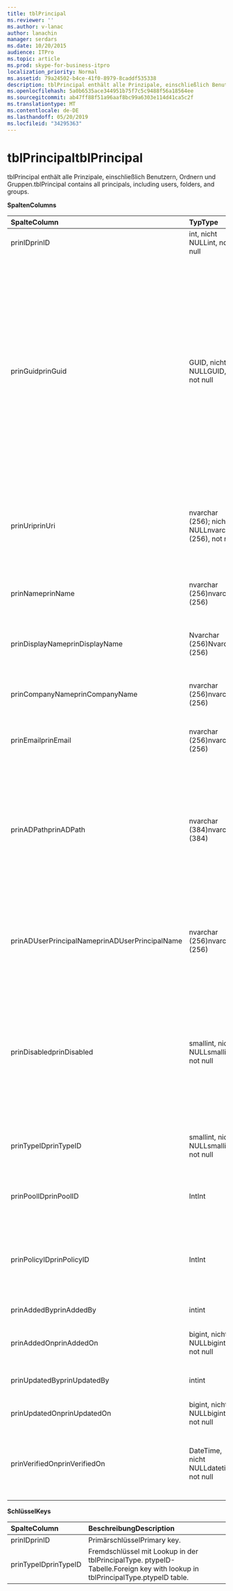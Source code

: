 ```yaml
---
title: tblPrincipal
ms.reviewer: ''
ms.author: v-lanac
author: lanachin
manager: serdars
ms.date: 10/20/2015
audience: ITPro
ms.topic: article
ms.prod: skype-for-business-itpro
localization_priority: Normal
ms.assetid: 79a24502-b4ce-41f0-8979-8caddf535338
description: tblPrincipal enthält alle Prinzipale, einschließlich Benutzern, Ordnern und Gruppen.
ms.openlocfilehash: 5a0b6535ace344951b75f7c5c9488f56a18564ee
ms.sourcegitcommit: ab47ff88f51a96aaf8bc99a6303e114d41ca5c2f
ms.translationtype: MT
ms.contentlocale: de-DE
ms.lasthandoff: 05/20/2019
ms.locfileid: "34295363"
---
```

# <a name="tblprincipal"></a><span data-ttu-id="6500d-103">tblPrincipal</span><span class="sxs-lookup"><span data-stu-id="6500d-103">tblPrincipal</span></span>
 
<span data-ttu-id="6500d-104">tblPrincipal enthält alle Prinzipale, einschließlich Benutzern, Ordnern und Gruppen.</span><span class="sxs-lookup"><span data-stu-id="6500d-104">tblPrincipal contains all principals, including users, folders, and groups.</span></span>
  
<span data-ttu-id="6500d-105">**Spalten**</span><span class="sxs-lookup"><span data-stu-id="6500d-105">**Columns**</span></span>

|<span data-ttu-id="6500d-106">**Spalte**</span><span class="sxs-lookup"><span data-stu-id="6500d-106">**Column**</span></span>|<span data-ttu-id="6500d-107">**Typ**</span><span class="sxs-lookup"><span data-stu-id="6500d-107">**Type**</span></span>|<span data-ttu-id="6500d-108">**Beschreibung**</span><span class="sxs-lookup"><span data-stu-id="6500d-108">**Description**</span></span>|
|:-----|:-----|:-----|
|<span data-ttu-id="6500d-109">prinID</span><span class="sxs-lookup"><span data-stu-id="6500d-109">prinID</span></span>  <br/> |<span data-ttu-id="6500d-110">int, nicht NULL</span><span class="sxs-lookup"><span data-stu-id="6500d-110">int, not null</span></span>  <br/> |<span data-ttu-id="6500d-111">Prinzipal-ID.</span><span class="sxs-lookup"><span data-stu-id="6500d-111">Principal ID.</span></span>  <br/> |
|<span data-ttu-id="6500d-112">prinGuid</span><span class="sxs-lookup"><span data-stu-id="6500d-112">prinGuid</span></span>  <br/> |<span data-ttu-id="6500d-113">GUID, nicht NULL</span><span class="sxs-lookup"><span data-stu-id="6500d-113">GUID, not null</span></span>  <br/> |<span data-ttu-id="6500d-114">Prinzipal-GUID.</span><span class="sxs-lookup"><span data-stu-id="6500d-114">Principal GUID.</span></span> <span data-ttu-id="6500d-115">Dies wird im Allgemeinen als alternativer Primärschlüssel verwendet, da dessen Bedeutung in den Bereich der Active Directory-Domänendienste überschritten wird.</span><span class="sxs-lookup"><span data-stu-id="6500d-115">This is broadly used as an alternate primary key because its meaning crosses over into the Active Directory Domain Services space.</span></span> <span data-ttu-id="6500d-116">(Die GUID für einen zwischengespeicherten Prinzipal entspricht der entsprechenden GUID des Active Directory-Objekts.)</span><span class="sxs-lookup"><span data-stu-id="6500d-116">(The GUID for a cached principal is equal to the corresponding Active Directory object GUID.)</span></span>  <br/> |
|<span data-ttu-id="6500d-117">prinUri</span><span class="sxs-lookup"><span data-stu-id="6500d-117">prinUri</span></span>  <br/> |<span data-ttu-id="6500d-118">nvarchar (256); nicht NULL</span><span class="sxs-lookup"><span data-stu-id="6500d-118">nvarchar (256), not null</span></span>  <br/> |<span data-ttu-id="6500d-119">Prinzipal-URI.</span><span class="sxs-lookup"><span data-stu-id="6500d-119">Principal URI.</span></span> <span data-ttu-id="6500d-120">Das SIP-Schema wird für Benutzer verwendet, und MA-GRP wird für fast alles andere verwendet.</span><span class="sxs-lookup"><span data-stu-id="6500d-120">The SIP scheme is used for users, and ma-grp is used for almost everything else.</span></span>  <br/> |
|<span data-ttu-id="6500d-121">prinName</span><span class="sxs-lookup"><span data-stu-id="6500d-121">prinName</span></span>  <br/> |<span data-ttu-id="6500d-122">nvarchar (256)</span><span class="sxs-lookup"><span data-stu-id="6500d-122">nvarchar (256)</span></span>  <br/> |<span data-ttu-id="6500d-123">Allgemeiner Name</span><span class="sxs-lookup"><span data-stu-id="6500d-123">Common name.</span></span> <span data-ttu-id="6500d-124">Wird nur von Benutzertypen verwendet.</span><span class="sxs-lookup"><span data-stu-id="6500d-124">Used only by user types.</span></span>  <br/> |
|<span data-ttu-id="6500d-125">prinDisplayName</span><span class="sxs-lookup"><span data-stu-id="6500d-125">prinDisplayName</span></span>  <br/> |<span data-ttu-id="6500d-126">Nvarchar (256)</span><span class="sxs-lookup"><span data-stu-id="6500d-126">Nvarchar (256)</span></span>  <br/> |<span data-ttu-id="6500d-127">Anzeigename</span><span class="sxs-lookup"><span data-stu-id="6500d-127">Display name.</span></span> <span data-ttu-id="6500d-128">Wird nur von Benutzertypen verwendet.</span><span class="sxs-lookup"><span data-stu-id="6500d-128">Used only by user types.</span></span>  <br/> |
|<span data-ttu-id="6500d-129">prinCompanyName</span><span class="sxs-lookup"><span data-stu-id="6500d-129">prinCompanyName</span></span>  <br/> |<span data-ttu-id="6500d-130">nvarchar (256)</span><span class="sxs-lookup"><span data-stu-id="6500d-130">nvarchar (256)</span></span>  <br/> |<span data-ttu-id="6500d-131">Name des Unternehmens.</span><span class="sxs-lookup"><span data-stu-id="6500d-131">Company name.</span></span> <span data-ttu-id="6500d-132">Wird nur von Benutzertypen verwendet.</span><span class="sxs-lookup"><span data-stu-id="6500d-132">Used only by user types.</span></span>  <br/> |
|<span data-ttu-id="6500d-133">prinEmail</span><span class="sxs-lookup"><span data-stu-id="6500d-133">prinEmail</span></span>  <br/> |<span data-ttu-id="6500d-134">nvarchar (256)</span><span class="sxs-lookup"><span data-stu-id="6500d-134">nvarchar (256)</span></span>  <br/> |<span data-ttu-id="6500d-135">E-Mail.</span><span class="sxs-lookup"><span data-stu-id="6500d-135">Email.</span></span> <span data-ttu-id="6500d-136">Wird nur von Benutzertypen verwendet.</span><span class="sxs-lookup"><span data-stu-id="6500d-136">Used only by user types.</span></span>  <br/> |
|<span data-ttu-id="6500d-137">prinADPath</span><span class="sxs-lookup"><span data-stu-id="6500d-137">prinADPath</span></span>  <br/> |<span data-ttu-id="6500d-138">nvarchar (384)</span><span class="sxs-lookup"><span data-stu-id="6500d-138">nvarchar (384)</span></span>  <br/> |<span data-ttu-id="6500d-139">Der Domänenname des Active Directory-Objekts, in dem der Prinzipal eine zwischengespeicherte Version von ist.</span><span class="sxs-lookup"><span data-stu-id="6500d-139">Domain name of the Active Directory object that the principal is a cached version of.</span></span> <span data-ttu-id="6500d-140">Kann NULL für Typen sein, die keine Active Directory-Objekte (wie Systembenutzer) sind.</span><span class="sxs-lookup"><span data-stu-id="6500d-140">Can be Null for types that are not Active Directory objects (such as system users).</span></span>  <br/> |
|<span data-ttu-id="6500d-141">prinADUserPrincipalName</span><span class="sxs-lookup"><span data-stu-id="6500d-141">prinADUserPrincipalName</span></span>  <br/> |<span data-ttu-id="6500d-142">nvarchar (256)</span><span class="sxs-lookup"><span data-stu-id="6500d-142">nvarchar (256)</span></span>  <br/> |<span data-ttu-id="6500d-143">Benutzerprinzipalname (User Principal Name, UPN) des Benutzers.</span><span class="sxs-lookup"><span data-stu-id="6500d-143">User's user principal name (UPN).</span></span> <span data-ttu-id="6500d-144">Wird nur von normalen Benutzertypen verwendet.</span><span class="sxs-lookup"><span data-stu-id="6500d-144">Used only by regular user types.</span></span>  <br/> |
|<span data-ttu-id="6500d-145">prinDisabled</span><span class="sxs-lookup"><span data-stu-id="6500d-145">prinDisabled</span></span>  <br/> |<span data-ttu-id="6500d-146">smallint, nicht NULL</span><span class="sxs-lookup"><span data-stu-id="6500d-146">smallint, not null</span></span>  <br/> | <span data-ttu-id="6500d-147">0: Principal ist aktiv.</span><span class="sxs-lookup"><span data-stu-id="6500d-147">0: Principal is active.</span></span> <br/>  <span data-ttu-id="6500d-148">1: Principal ist deaktiviert, da die SIP-Funktionen des Benutzers deaktiviert sind.</span><span class="sxs-lookup"><span data-stu-id="6500d-148">1: Principal is disabled because user's SIP capabilities are disabled.</span></span> <br/>  <span data-ttu-id="6500d-149">2: Principal wird gelöscht, weil das zugeordnete anzeigen Objekt gelöscht wurde.</span><span class="sxs-lookup"><span data-stu-id="6500d-149">2: Principal is deleted because associated AD object has been deleted.</span></span> <br/> |
|<span data-ttu-id="6500d-150">prinTypeID</span><span class="sxs-lookup"><span data-stu-id="6500d-150">prinTypeID</span></span>  <br/> |<span data-ttu-id="6500d-151">smallint, nicht NULL</span><span class="sxs-lookup"><span data-stu-id="6500d-151">smallint, not null</span></span>  <br/> |<span data-ttu-id="6500d-152">Principal Type (aus tblPrincipalType-Tabelle).</span><span class="sxs-lookup"><span data-stu-id="6500d-152">Principal type (from tblPrincipalType table).</span></span>  <br/> |
|<span data-ttu-id="6500d-153">prinPoolID</span><span class="sxs-lookup"><span data-stu-id="6500d-153">prinPoolID</span></span>  <br/> |<span data-ttu-id="6500d-154">Int</span><span class="sxs-lookup"><span data-stu-id="6500d-154">Int</span></span>  <br/> |<span data-ttu-id="6500d-155">Skype for Business-Client Poolzuordnung für den Prinzipal.</span><span class="sxs-lookup"><span data-stu-id="6500d-155">Skype for Business client pool assignment for the principal.</span></span>  <br/> |
|<span data-ttu-id="6500d-156">prinPolicyID</span><span class="sxs-lookup"><span data-stu-id="6500d-156">prinPolicyID</span></span>  <br/> |<span data-ttu-id="6500d-157">Int</span><span class="sxs-lookup"><span data-stu-id="6500d-157">Int</span></span>  <br/> |<span data-ttu-id="6500d-158">Server Richtlinienwert des beständigen Chats für Benutzer, wenn die Kategorie-typrichtlinie vorhanden ist.</span><span class="sxs-lookup"><span data-stu-id="6500d-158">Persistent Chat Server policy value for user, if tag type policy is present.</span></span>  <br/> |
|<span data-ttu-id="6500d-159">prinAddedBy</span><span class="sxs-lookup"><span data-stu-id="6500d-159">prinAddedBy</span></span>  <br/> |<span data-ttu-id="6500d-160">int</span><span class="sxs-lookup"><span data-stu-id="6500d-160">int</span></span>  <br/> |<span data-ttu-id="6500d-161">Prinzipal-ID des Erstellers.</span><span class="sxs-lookup"><span data-stu-id="6500d-161">Principal ID of the creator.</span></span>  <br/> |
|<span data-ttu-id="6500d-162">prinAddedOn</span><span class="sxs-lookup"><span data-stu-id="6500d-162">prinAddedOn</span></span>  <br/> |<span data-ttu-id="6500d-163">bigint, nicht NULL</span><span class="sxs-lookup"><span data-stu-id="6500d-163">bigint, not null</span></span>  <br/> |<span data-ttu-id="6500d-164">Zeitstempel für die Erstellungszeit.</span><span class="sxs-lookup"><span data-stu-id="6500d-164">Time stamp for the creation time.</span></span>  <br/> |
|<span data-ttu-id="6500d-165">prinUpdatedBy</span><span class="sxs-lookup"><span data-stu-id="6500d-165">prinUpdatedBy</span></span>  <br/> |<span data-ttu-id="6500d-166">int</span><span class="sxs-lookup"><span data-stu-id="6500d-166">int</span></span>  <br/> |<span data-ttu-id="6500d-167">Die ID des Prinzipals, der diesen zuletzt aktualisiert hat.</span><span class="sxs-lookup"><span data-stu-id="6500d-167">ID of the principal that last updated this.</span></span>  <br/> |
|<span data-ttu-id="6500d-168">prinUpdatedOn</span><span class="sxs-lookup"><span data-stu-id="6500d-168">prinUpdatedOn</span></span>  <br/> |<span data-ttu-id="6500d-169">bigint, nicht NULL</span><span class="sxs-lookup"><span data-stu-id="6500d-169">bigint, not null</span></span>  <br/> |<span data-ttu-id="6500d-170">Zeitstempel für das letzte Update.</span><span class="sxs-lookup"><span data-stu-id="6500d-170">Time stamp for the last update.</span></span>  <br/> |
|<span data-ttu-id="6500d-171">prinVerifiedOn</span><span class="sxs-lookup"><span data-stu-id="6500d-171">prinVerifiedOn</span></span>  <br/> |<span data-ttu-id="6500d-172">DateTime, nicht NULL</span><span class="sxs-lookup"><span data-stu-id="6500d-172">datetime, not null</span></span>  <br/> |<span data-ttu-id="6500d-173">Datum und Uhrzeit der letzten Aktualisierung der Active Directory-Synchronisierung für den Prinzipal.</span><span class="sxs-lookup"><span data-stu-id="6500d-173">Date and time of the last Active Directory Sync refresh for the principal.</span></span>  <br/> |
   
<span data-ttu-id="6500d-174">**Schlüssel**</span><span class="sxs-lookup"><span data-stu-id="6500d-174">**Keys**</span></span>

|<span data-ttu-id="6500d-175">**Spalte**</span><span class="sxs-lookup"><span data-stu-id="6500d-175">**Column**</span></span>|<span data-ttu-id="6500d-176">**Beschreibung**</span><span class="sxs-lookup"><span data-stu-id="6500d-176">**Description**</span></span>|
|:-----|:-----|
|<span data-ttu-id="6500d-177">prinID</span><span class="sxs-lookup"><span data-stu-id="6500d-177">prinID</span></span>  <br/> |<span data-ttu-id="6500d-178">Primärschlüssel</span><span class="sxs-lookup"><span data-stu-id="6500d-178">Primary key.</span></span>  <br/> |
|<span data-ttu-id="6500d-179">prinTypeID</span><span class="sxs-lookup"><span data-stu-id="6500d-179">prinTypeID</span></span>  <br/> |<span data-ttu-id="6500d-180">Fremdschlüssel mit Lookup in der tblPrincipalType. ptypeID-Tabelle.</span><span class="sxs-lookup"><span data-stu-id="6500d-180">Foreign key with lookup in tblPrincipalType.ptypeID table.</span></span>  <br/> |
   

